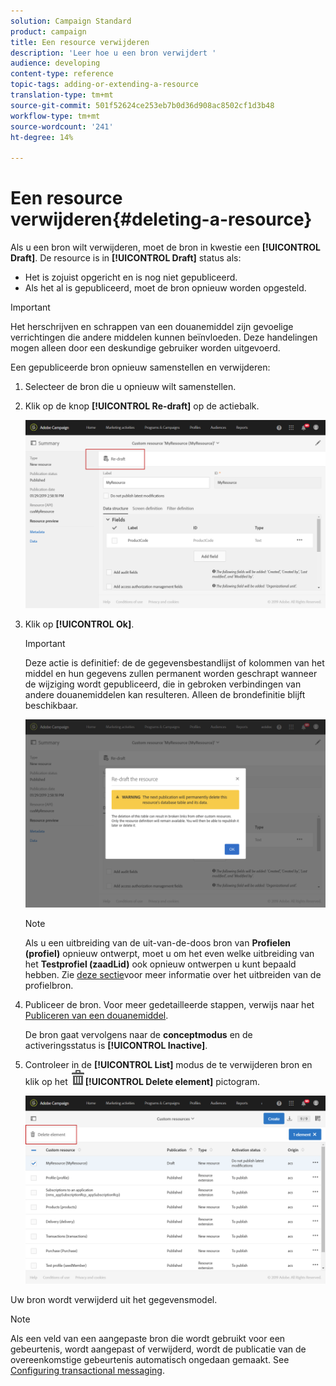 ```yaml
---
solution: Campaign Standard
product: campaign
title: Een resource verwijderen
description: 'Leer hoe u een bron verwijdert '
audience: developing
content-type: reference
topic-tags: adding-or-extending-a-resource
translation-type: tm+mt
source-git-commit: 501f52624ce253eb7b0d36d908ac8502cf1d3b48
workflow-type: tm+mt
source-wordcount: '241'
ht-degree: 14%

---
```



# Een resource verwijderen{#deleting-a-resource}

Als u een bron wilt verwijderen, moet de bron in kwestie een **[!UICONTROL Draft]**. De resource is in **[!UICONTROL Draft]** status als:

* Het is zojuist opgericht en is nog niet gepubliceerd.
* Als het al is gepubliceerd, moet de bron opnieuw worden opgesteld.

>[!IMPORTANT]
>
>Het herschrijven en schrappen van een douanemiddel zijn gevoelige verrichtingen die andere middelen kunnen beïnvloeden. Deze handelingen mogen alleen door een deskundige gebruiker worden uitgevoerd.

Een gepubliceerde bron opnieuw samenstellen en verwijderen:

1. Selecteer de bron die u opnieuw wilt samenstellen.
1. Klik op de knop **[!UICONTROL Re-draft]** op de actiebalk.

   ![](assets/schema_extension_uc26.png)

1. Klik op **[!UICONTROL Ok]**.

   >[!IMPORTANT]
   >
   >Deze actie is definitief: de de gegevensbestandlijst of kolommen van het middel en hun gegevens zullen permanent worden geschrapt wanneer de wijziging wordt gepubliceerd, die in gebroken verbindingen van andere douanemiddelen kan resulteren. Alleen de brondefinitie blijft beschikbaar.

   ![](assets/schema_extension_uc27.png)

   >[!NOTE]
   >
   >Als u een uitbreiding van de uit-van-de-doos bron van **Profielen (profiel)** opnieuw ontwerpt, moet u om het even welke uitbreiding van het **Testprofiel (zaadLid)** ook opnieuw ontwerpen u kunt bepaald hebben. Zie [deze sectie](../../developing/using/extending-the-profile-resource-with-a-new-field.md)voor meer informatie over het uitbreiden van de profielbron.

1. Publiceer de bron. Voor meer gedetailleerde stappen, verwijs naar het [Publiceren van een douanemiddel](../../developing/using/updating-the-database-structure.md#publishing-a-custom-resource).

   De bron gaat vervolgens naar de **conceptmodus** en de activeringsstatus is **[!UICONTROL Inactive]**.

1. Controleer in de **[!UICONTROL List]** modus de te verwijderen bron en klik op het ![](assets/delete_darkgrey-24px.png)**[!UICONTROL Delete element]** pictogram.

   ![](assets/schema_extension_uc28.png)

Uw bron wordt verwijderd uit het gegevensmodel.

>[!NOTE]
>
>Als een veld van een aangepaste bron die wordt gebruikt voor een gebeurtenis, wordt aangepast of verwijderd, wordt de publicatie van de overeenkomstige gebeurtenis automatisch ongedaan gemaakt. See [Configuring transactional messaging](../../administration/using/configuring-transactional-messaging.md).

